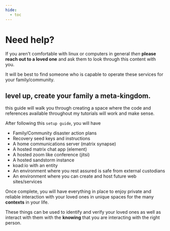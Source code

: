 ```yaml
---
hide:
  - toc
---
```


# Need help?

If you aren't comfortable with linux or computers in general _then_ __please reach out to a loved one__ and ask them to look through this content with you.

It will be best to find someone who is capable to operate these services for your family/community.

## level up, create your family a meta-kingdom.

this guide will walk you through creating a space where the code and references available throughout my tutorials will work and make sense.

After following this `setup guide`, you will have

- Family/Community disaster action plans
- Recovery seed keys and instructions
- A home communications server (matrix synapse)
- A hosted matrix chat app (element)
- A hosted zoom like conference (jitsi)
- A hosted sandstorm instance
- koad:io with an entity
- An environment where you rest assured is safe from external custodians
- An environment where you can create and host future web sites/services

Once complete, you will have everything in place to enjoy private and reliable interaction with your loved ones in unique spaces for the many __contexts__ in your life.

These things can be used to identify and verify your loved ones as well as interact with them with the __knowing__ that you are interacting with the right person.
